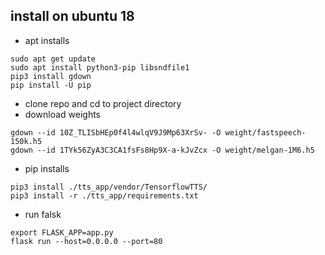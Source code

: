 ## install on ubuntu 18

- apt installs
```
sudo apt get update
sudo apt install python3-pip libsndfile1
pip3 install gdown
pip install -U pip
```

- clone repo and cd to project directory
- download weights
```
gdown --id 10Z_TLISbHEp0f4l4wlqV9J9Mp63XrSv- -O weight/fastspeech-150k.h5
gdown --id 1TYk56ZyA3C3CA1fsFs8Hp9X-a-kJvZcx -O weight/melgan-1M6.h5
```

- pip installs
```
pip3 install ./tts_app/vendor/TensorflowTTS/
pip3 install -r ./tts_app/requirements.txt
```

- run falsk
```
export FLASK_APP=app.py
flask run --host=0.0.0.0 --port=80
```
